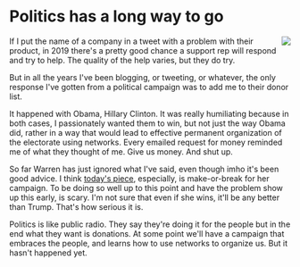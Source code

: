 # Politics has a long way to go
<img src="http://scripting.com/images/2017/10/05/goldenGirlActionFigure.png" border="0" align="right">If I put the name of a company in a tweet with a problem with their product, in 2019 there's a pretty good chance a support rep will respond and try to help. The quality of the help varies, but they do try.

But in all the years I've been blogging, or tweeting, or whatever, the only response I've gotten from a political campaign was to add me to their donor list.

It happened with Obama, Hillary Clinton.  It was really humiliating because in both cases, I passionately wanted them to win, but not just the way Obama did, rather in a way that would lead to effective permanent organization of the electorate using networks. Every emailed request for money reminded me of what they thought of me. Give us money. And shut up. 

So far Warren has just ignored what I've said, even though imho it's been good advice. I think <a href="http://scripting.com/2019/10/13.html#a135827">today's piece</a>, especially, is make-or-break for her campaign. To be doing so well up to this point and have the problem show up this early, is scary. I'm not sure that even if she wins, it'll be any better than Trump. That's how serious it is. 

Politics is like public radio. They say they're doing it for the people but in the end what they want is donations. At some point we'll have a campaign that embraces the people, and learns how to use networks to organize us. But it hasn't happened yet. 

